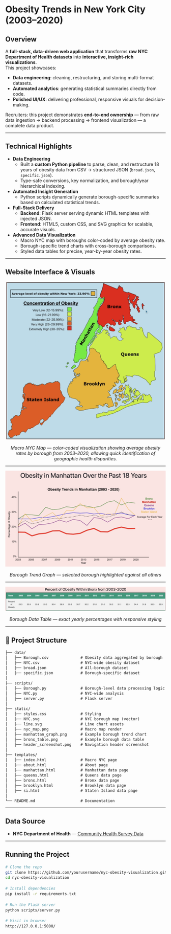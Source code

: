 # Obesity Trends in New York City (2003–2020)

## Overview
A **full-stack, data-driven web application** that transforms **raw NYC Department of Health datasets** into **interactive, insight-rich visualizations**.  
This project showcases:
- **Data engineering**: cleaning, restructuring, and storing multi-format datasets.  
- **Automated analytics**: generating statistical summaries directly from code.  
- **Polished UI/UX**: delivering professional, responsive visuals for decision-making.  

Recruiters: this project demonstrates **end-to-end ownership** — from raw data ingestion → backend processing → frontend visualization — a complete data product.

---

## Technical Highlights
- **Data Engineering**
  - Built a **custom Python pipeline** to parse, clean, and restructure 18 years of obesity data from CSV → structured JSON (`broad.json`, `specific.json`).
  - Type-safe conversions, key normalization, and borough/year hierarchical indexing.
- **Automated Insight Generation**
  - Python scripts dynamically generate borough-specific summaries based on calculated statistical trends.
- **Full-Stack Delivery**
  - **Backend**: Flask server serving dynamic HTML templates with injected JSON.
  - **Frontend**: HTML5, custom CSS, and SVG graphics for scalable, accurate visuals.
- **Advanced Data Visualization**
  - Macro NYC map with boroughs color-coded by average obesity rate.
  - Borough-specific trend charts with cross-borough comparisons.
  - Styled data tables for precise, year-by-year obesity rates.

---

## Website Interface & Visuals

<p align="center">
  <img src="static/nyc_map.png" alt="NYC Obesity Map" width="500">
</p>
<p align="center">
  <em>Macro NYC Map — color-coded visualization showing average obesity rates by borough from 2003–2020, allowing quick identification of geographic health disparities.</em>
</p>

---

<p align="center">
  <img src="static/manhattan_graph.png" alt="Borough Trend Graph" width="600">
</p>
<p align="center">
  <em>Borough Trend Graph — selected borough highlighted against all others</em>
</p>

---

<p align="center">
  <img src="static/bronx_table.png" alt="Borough Data Table" width="600">
</p>
<p align="center">
  <em>Borough Data Table — exact yearly percentages with responsive styling</em>
</p>

---

## 📂 Project Structure
```plaintext
├── data/
│   ├── Borough.csv              # Obesity data aggregated by borough
│   ├── NYC.csv                  # NYC-wide obesity dataset
│   ├── broad.json               # All-borough dataset
│   ├── specific.json            # Borough-specific dataset
│
├── scripts/
│   ├── Borough.py               # Borough-level data processing logic
│   ├── NYC.py                   # NYC-wide analysis
│   ├── server.py                # Flask server
│
├── static/
│   ├── styles.css               # Styling
│   ├── NYC.svg                  # NYC borough map (vector)
│   ├── line.svg                 # Line chart assets
│   ├── nyc_map.png              # Macro map render
│   ├── manhattan_graph.png      # Example borough trend chart
│   ├── bronx_table.png          # Example borough data table
│   ├── header_screenshot.png    # Navigation header screenshot
│
├── templates/
│   ├── index.html               # Macro NYC page
│   ├── about.html               # About page
│   ├── manhattan.html           # Manhattan data page
│   ├── queens.html              # Queens data page
│   ├── bronx.html               # Bronx data page
│   ├── brooklyn.html            # Brooklyn data page
│   ├── si.html                  # Staten Island data page
│
└── README.md                    # Documentation
```

---

## Data Source
- **NYC Department of Health** — [Community Health Survey Data](https://a816-dohbesp.nyc.gov/IndicatorPublic/data-explorer/overweight/?id=2063#display=summary)

---

## Running the Project
```bash
# Clone the repo
git clone https://github.com/yourusername/nyc-obesity-visualization.git
cd nyc-obesity-visualization

# Install dependencies
pip install -r requirements.txt

# Run the Flask server
python scripts/server.py

# Visit in browser
http://127.0.0.1:5000/
